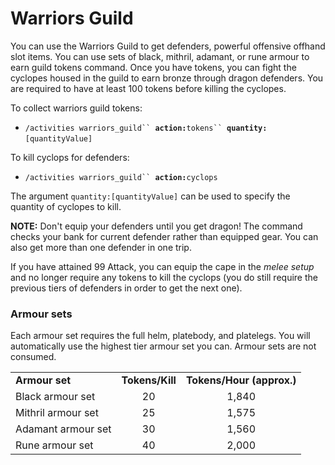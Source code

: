 # Warriors Guild

You can use the Warriors Guild to get defenders, powerful offensive offhand slot items. You can use sets of black, mithril, adamant, or rune armour to earn guild tokens command. Once you have tokens, you can fight the cyclopes housed in the guild to earn bronze through dragon defenders. You are required to have at least 100 tokens before killing the cyclopes.

To collect warriors guild tokens:

* `/activities warriors_guild`` `**`action:`**`tokens`` `**`quantity:`**`[quantityValue]`&#x20;

To kill cyclops for defenders:

* `/activities warriors_guild`` `**`action:`**`cyclops`

The argument `quantity:[quantityValue]` can be used to specify the quantity of cyclopes to kill.

**NOTE:** Don't equip your defenders until you get dragon! The command checks your bank for current defender rather than equipped gear. You can also get more than one defender in one trip.

If you have attained 99 Attack, you can equip the cape in the _melee setup_ and no longer require any tokens to kill the cyclops (you do still require the previous tiers of defenders in order to get the next one).

### Armour sets

Each armour set requires the full helm, platebody, and platelegs. You will automatically use the highest tier armour set you can. Armour sets are not consumed.

|                    |                 |                           |
| ------------------ | :-------------: | :-----------------------: |
| **Armour set**     | **Tokens/Kill** | **Tokens/Hour (approx.)** |
| Black armour set   |        20       |           1,840           |
| Mithril armour set |        25       |           1,575           |
| Adamant armour set |        30       |           1,560           |
| Rune armour set    |        40       |           2,000           |
